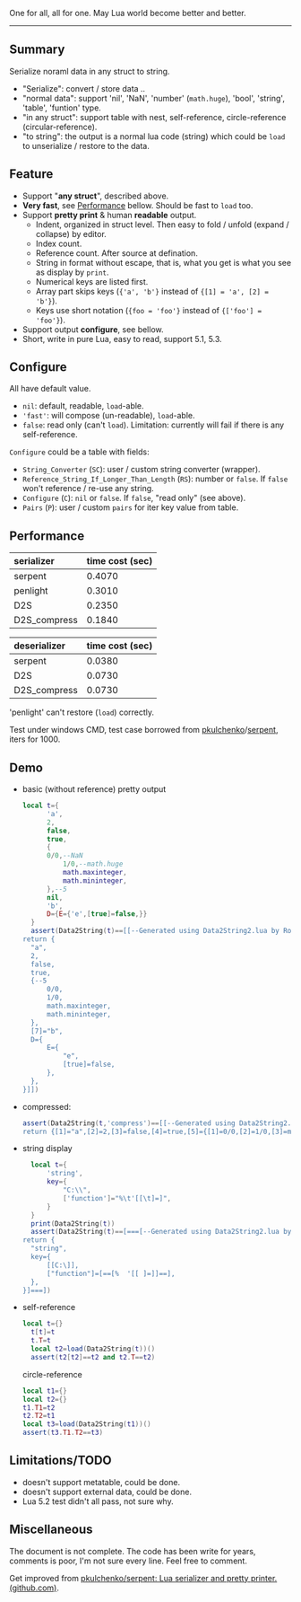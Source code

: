 One for all, all for one.
May Lua world become better and better.

---

## Summary
Serialize noraml data in any struct to string.
- "Serialize": convert / store data ..
- "normal data": support 'nil', 'NaN', 'number' (`math.huge`), 'bool', 'string', 'table', 'funtion' type.
- "in any struct": support table with nest, self-reference, circle-reference (circular-reference).
- "to string": the output is a normal lua code (string) which could be `load` to unserialize / restore to the data.

## Feature
- Support "**any struct**", described above.
- **Very fast**, see [Performance](#Performance) bellow.
  Should be fast to `load` too.
- Support **pretty print** & human **readable** output.
  - Indent, organized in struct level.
    Then easy to fold / unfold (expand / collapse) by editor.
  - Index count.
  - Reference count.
    After source at defination.
  - String in format without escape, that is, what you get is what you see as display by `print`.
  - Numerical keys are listed first.
  - Array part skips keys (`{'a', 'b'}` instead of `{[1] = 'a', [2] = 'b'}`).
  - Keys use short notation (`{foo = 'foo'}` instead of `{['foo'] = 'foo'}`).
- Support output **configure**, see bellow.
- Short, write in pure Lua, easy to read, support 5.1, 5.3.

## Configure
All have default value.
- `nil`: default, readable, `load`-able.
- `'fast'`: will compose (un-readable), `load`-able.
- `false`: read only (can't `load`).
  Limitation: currently will fail if there is any self-reference.

`Configure` could be a table with fields:
- `String_Converter` (`SC`): user / custom string converter (wrapper).
- `Reference_String_If_Longer_Than_Length` (`RS`): number or `false`. If `false` won't reference / re-use any string.
- `Configure` (`C`): `nil` or `false`. If `false`, "read only" (see above).
- `Pairs` (`P`): user / custom `pairs` for iter key value from table.

## Performance
| serializer   | time cost (sec) |
| :----------- | :-------------- |
| serpent      | 0.4070          |
| penlight     | 0.3010          |
| D2S          | 0.2350          |
| D2S_compress | 0.1840          |

| deserializer | time cost (sec) |
| :----------- | :-------------- |
| serpent      | 0.0380          |
| D2S          | 0.0730          |
| D2S_compress | 0.0730          |

'penlight' can't restore (`load`) correctly.

Test under windows CMD, test case borrowed from [pkulchenko](https://github.com/pkulchenko)/[serpent](https://github.com/pkulchenko/serpent), iters for 1000.

## Demo
- basic (without reference) pretty output
  ```lua
  local t={
		'a',
		2,
		false,
		true,
		{
  		0/0,--NaN
			1/0,--math.huge
			math.maxinteger,
			math.mininteger,
		},--5
		nil,
		'b',
		D={E={'e',[true]=false,}}
	}
	assert(Data2String(t)==[[--Generated using Data2String2.lua by RobertL
  return {
  	"a",
  	2,
  	false,
  	true,
  	{--5
    	0/0,
  		1/0,
  		math.maxinteger,
  		math.mininteger,
  	},
  	[7]="b",
  	D={
  		E={
  			"e",
  			[true]=false,
  		},
  	},
  }]])
  ```
- compressed:
  ```lua
  assert(Data2String(t,'compress')==[[--Generated using Data2String2.lua by RobertL
  return {[1]="a",[2]=2,[3]=false,[4]=true,[5]={[1]=0/0,[2]=1/0,[3]=math.maxinteger,[4]=math.mininteger},[7]="b",D={E={[1]="e",[true]=false}}}]])
  ```
- string display
  ```lua
	local t={
		'string',
		key={
			"C:\\",
			['function']="%\t'[[\t]=]",
		}
	}
	print(Data2String(t))
	assert(Data2String(t)==[===[--Generated using Data2String2.lua by RobertL
  return {
  	"string",
  	key={
  		[[C:\]],
  		["function"]=[==[%	'[[	]=]]==],
  	},
  }]===])
  ``` 
- self-reference
  ```lua
  local t={}
	t[t]=t
	t.T=t
	local t2=load(Data2String(t))()
	assert(t2[t2]==t2 and t2.T==t2)
  ```
  circle-reference
  ```lua
  local t1={}
  local t2={}
  t1.T1=t2
  t2.T2=t1
  local t3=load(Data2String(t1))()
  assert(t3.T1.T2==t3)
  ```

## Limitations/TODO
- doesn't support metatable, could be done.
- doesn't support external data, could be done.
- Lua 5.2 test didn't all pass, not sure why.


## Miscellaneous
The document is not complete. 
The code has been write for years, comments is poor, I'm not sure every line.
Feel free to comment.

Get improved from [pkulchenko/serpent: Lua serializer and pretty printer. (github.com)](https://github.com/pkulchenko/serpent).
